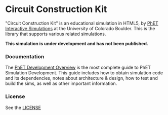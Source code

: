 Circuit Construction Kit
================

"Circuit Construction Kit" is an educational simulation in HTML5, by <a href="https://phet.colorado.edu/" target="_blank">PhET Interactive Simulations</a>
at the University of Colorado Boulder. This is the library that supports various related simulations.

**This simulation is under development and has not been published.**

### Documentation
The <a href="https://github.com/phetsims/phet-info/blob/master/doc/phet-development-overview.md" target="_blank">PhET Development Overview</a> is the most complete guide to PhET Simulation
Development. This guide includes how to obtain simulation code and its dependencies, notes about architecture & design, how to test and build
the sims, as well as other important information.

### License
See the <a href="https://github.com/phetsims/circuit-construction-kit/blob/master/LICENSE" target="_blank">LICENSE</a>
